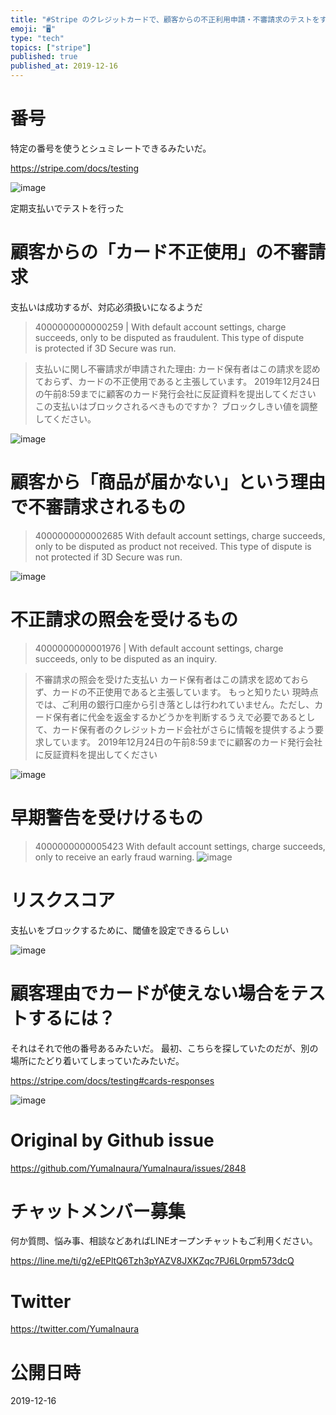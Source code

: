 ```yaml
---
title: "#Stripe のクレジットカードで、顧客からの不正利用申請・不審請求のテストをするためのカード番号四種類"
emoji: "🖥"
type: "tech"
topics: ["stripe"]
published: true
published_at: 2019-12-16
---
```


# 番号

特定の番号を使うとシュミレートできるみたいだ。

https://stripe.com/docs/testing

![image](https://user-images.githubusercontent.com/13635059/70855500-09f14a00-1f0f-11ea-8c0c-7bbd7f6b70f2.png)

定期支払いでテストを行った

# 顧客からの「カード不正使用」の不審請求

支払いは成功するが、対応必須扱いになるようだ

>4000000000000259 | With default account settings, charge succeeds, only to be disputed as fraudulent. This type of dispute is protected if 3D Secure was run.


>支払いに関し不審請求が申請された理由:
>カード保有者はこの請求を認めておらず、カードの不正使用であると主張しています。
>2019年12月24日の午前8:59までに顧客のカード発行会社に反証資料を提出してください
>この支払いはブロックされるべきものですか？
>ブロックしきい値を調整してください。


![image](https://user-images.githubusercontent.com/13635059/70855498-01990f00-1f0f-11ea-97db-8aece839d033.png)

# 顧客から「商品が届かない」という理由で不審請求されるもの


>4000000000002685
>With default account settings, charge succeeds, only to be disputed as product not received. This type of dispute is not protected if 3D Secure was run.

![image](https://user-images.githubusercontent.com/13635059/70855728-f5af4c00-1f12-11ea-90be-c267f60116bb.png)

# 不正請求の照会を受けるもの 

>4000000000001976 | With default account settings, charge succeeds, only to be disputed as an inquiry.


>不審請求の照会を受けた支払い
>カード保有者はこの請求を認めておらず、カードの不正使用であると主張しています。
もっと知りたい
>現時点では、ご利用の銀行口座から引き落としは行われていません。ただし、カード保有者に代金を返金するかどうかを判断するうえで必要であるとして、カード保有者のクレジットカード会社がさらに情報を提供するよう要求しています。
>2019年12月24日の午前8:59までに顧客のカード発行会社に反証資料を提出してください


![image](https://user-images.githubusercontent.com/13635059/70855777-d369fe00-1f13-11ea-9ebe-b278a300d972.png)

# 早期警告を受けけるもの

>4000000000005423 
>With default account settings, charge succeeds, only to receive an early fraud warning.
![image](https://user-images.githubusercontent.com/13635059/70855740-27c0ae00-1f13-11ea-81d9-3e9d0dc45d3a.png)



# リスクスコア

支払いをブロックするために、閾値を設定できるらしい


![image](https://user-images.githubusercontent.com/13635059/70855524-7ec48400-1f0f-11ea-893b-0825b363db57.png)


# 顧客理由でカードが使えない場合をテストするには？

それはそれで他の番号あるみたいだ。
最初、こちらを探していたのだが、別の場所にたどり着いてしまっていたみたいだ。

https://stripe.com/docs/testing#cards-responses

![image](https://user-images.githubusercontent.com/13635059/70855831-baae1800-1f14-11ea-9909-5f4f04737e58.png)


# Original by Github issue

https://github.com/YumaInaura/YumaInaura/issues/2848








<!-- Update From Qiita API -->

# チャットメンバー募集


何か質問、悩み事、相談などあればLINEオープンチャットもご利用ください。

https://line.me/ti/g2/eEPltQ6Tzh3pYAZV8JXKZqc7PJ6L0rpm573dcQ





# Twitter


https://twitter.com/YumaInaura


<!-- Update From Qiita API -->



# 公開日時

2019-12-16
